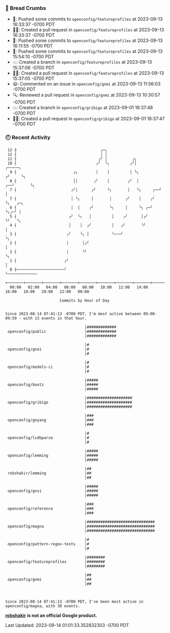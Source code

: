 ### 🍞 Bread Crumbs

 * 🚢: Pushed some commits to `openconfig/featureprofiles` at 2023-09-13 16:33:37 -0700 PDT
 * ✍🏼: Created a pull request in `openconfig/featureprofiles` at 2023-09-13 16:33:37 -0700 PDT
 * 🚢: Pushed some commits to `openconfig/featureprofiles` at 2023-09-13 16:11:55 -0700 PDT
 * 🚢: Pushed some commits to `openconfig/featureprofiles` at 2023-09-13 15:54:10 -0700 PDT
 * 💥: Created a branch in `openconfig/featureprofiles` at 2023-09-13 15:37:06 -0700 PDT
 * ✍🏼: Created a pull request in `openconfig/featureprofiles` at 2023-09-13 15:37:05 -0700 PDT
 * 😃: Commented on an issue in `openconfig/gnmi` at 2023-09-13 11:56:03 -0700 PDT
 * 🔍: Reviewed a pull request in  `openconfig/gnmi` at 2023-09-13 10:30:57 -0700 PDT
 * 💥: Created a branch in `openconfig/gribigo` at 2023-09-01 18:37:48 -0700 PDT
 * ✍🏼: Created a pull request in `openconfig/gribigo` at 2023-09-01 18:37:47 -0700 PDT

### 🕘 Recent Activity
```
 12 ┼                                     ╭─╮
 12 ┤                                     │ │
 11 ┤                                    ╭╯ │           ╭╮
 10 ┤                                   ╭╯  ╰╮         ╭╯│              ╭─────╮
  9 ┤                         ╭╮        │    │         │ ╰╮            ╭╯     ╰╮
  8 ┤                         ││       ╭╯    │        ╭╯  │         ╭──╯       ╰╮
  7 ┤                        ╭╯│      ╭╯     ╰╮       │   ╰╮     ╭──╯           │
  7 ┤                        │ ╰╮     │       │      ╭╯    │    ╭╯              ╰╮   ╭─╮
  6 ┤                        │  │    ╭╯       ╰╮     │     ╰╮ ╭─╯                ╰╮╭─╯ │
  5 ┤                       ╭╯  ╰╮   │         │    ╭╯      │╭╯                   ╰╯   ╰╮
  4 ┤                       │    │  ╭╯         │   ╭╯       ╰╯                          │
  3 ┤                      ╭╯    ╰╮ │          ╰───╯                                    ╰╮
  2 ┤                      │      │╭╯                                                    │
  2 ┤                      │      ╰╯                                                     ╰╮
  1 ┤                     ╭╯                                                              │
  0 ┼─────────────────────╯                                                               ╰─────────────
    +───────+───────+───────+───────+───────+───────+───────+───────+───────+───────+───────+───────+────
  00:00   02:00   04:00   06:00   08:00   10:00   12:00   14:00   16:00   18:00   20:00   22:00   00:00   

						Commits by Hour of Day


Since 2023-08-14 07:41:13 -0700 PDT, I'm most active between 09:00-09:59 - with 13 events in that hour.

```



```
                                   |#############
 openconfig/public                 |#############
                                   |#############

                                   |#
 openconfig/gnoi                   |#
                                   |#

                                   |#
 openconfig/models-ci              |#
                                   |#

                                   |#####
 openconfig/bootz                  |#####
                                   |#####

                                   |####################
 openconfig/gribigo                |####################
                                   |####################

                                   |###
 openconfig/goyang                 |###
                                   |###

                                   |#
 openconfig/lsdbparse              |#
                                   |#

                                   |#####
 openconfig/lemming                |#####
                                   |#####

                                   |##
 robshakir/lemming                 |##
                                   |##

                                   |#####
 openconfig/gnsi                   |#####
                                   |#####

                                   |###
 openconfig/reference              |###
                                   |###

                                   |##############################
 openconfig/magna                  |##############################
                                   |##############################

                                   |#
 openconfig/pattern-regex-tests    |#
                                   |#

                                   |########
 openconfig/featureprofiles        |########
                                   |########

                                   |##
 openconfig/gnmi                   |##
                                   |##



Since 2023-08-14 07:41:13 -0700 PDT, I've been most active in openconfig/magna, with 30 events.

```
**[robshakir](mailto:robjs@google.com) is not an official Google product.**  


Last Updated: 2023-09-14 01:01:33.352832303 -0700 PDT
